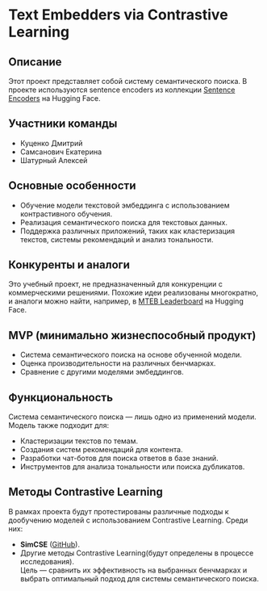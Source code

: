 # Text Embedders via Contrastive Learning

## Описание
Этот проект представляет собой систему семантического поиска. В проекте используются sentence encoders из коллекции [Sentence Encoders](https://huggingface.co/collections/deepvk/sentence-encoders-6667222a68458ec9acfea9fb) на Hugging Face.

## Участники команды
- Куценко Дмитрий  
- Самсанович Екатерина  
- Шатурный Алексей  

## Основные особенности
- Обучение модели текстовой эмбеддинга с использованием контрастивного обучения.  
- Реализация семантического поиска для текстовых данных.  
- Поддержка различных приложений, таких как кластеризация текстов, системы рекомендаций и анализ тональности.  



## Конкуренты и аналоги
Это учебный проект, не предназначенный для конкуренции с коммерческими решениями. Похожие идеи реализованы многократно, и аналоги можно найти, например, в [MTEB Leaderboard](https://huggingface.co/spaces/mteb/leaderboard) на Hugging Face.

## MVP (минимально жизнеспособный продукт)
- Система семантического поиска на основе обученной модели.  
- Оценка производительности на различных бенчмарках.  
- Сравнение с другими моделями эмбеддингов.  

## Функциональность
Система семантического поиска — лишь одно из применений модели. Модель также подходит для:  
- Кластеризации текстов по темам.  
- Создания систем рекомендаций для контента.  
- Разработки чат-ботов для поиска ответов в базе знаний.  
- Инструментов для анализа тональности или поиска дубликатов.

## Методы Contrastive Learning
В рамках проекта будут протестированы различные подходы к дообучению моделей с использованием Contrastive Learning. Среди них:  
- **SimCSE** ([GitHub](https://github.com/princeton-nlp/SimCSE)).  
- Другие методы Contrastive Learning(будут определены в процессе исследования).  
Цель — сравнить их эффективность на выбранных бенчмарках и выбрать оптимальный подход для системы семантического поиска.
